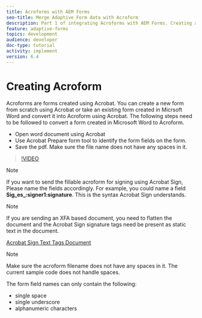 ```yaml
---
title: Acroforms with AEM Forms
seo-title: Merge Adaptive Form data with Acroform
description: Part 1 of integrating Acroforms with AEM Forms. Creating an Adaptive Form using Acroform and merging the data to obtain a PDF.
feature: adaptive-forms
topics: development
audience: developer
doc-type: tutorial
activity: implement
version: 6.4
---
```


# Creating Acroform

Acroforms are forms created using Acrobat. You can create a new form from scratch using Acrobat or take an existing form created in Micrsoft Word and convert it into Acroform using Acrobat. The following steps need to be followed to convert a form created in Microsoft Word to Acroform.

* Open word document using Acrobat
* Use Acrobat Prepare form tool to identify the form fields on the form.
* Save the pdf. Make sure the file name does not have any spaces in it.


>[!VIDEO](https://video.tv.adobe.com/v/22575?quality=9&learn=on)

>[!NOTE]
>
>If you want to send the fillable acroform for signing using Acrobat Sign, Please name the fields accordingly. For example, you could name a field **Sig_es_:signer1:signature**. This is the syntax Acrobat Sign understands.

>[!NOTE]
>
>If you are sending an XFA based document, you need to flatten the document and the Acrobat Sign signature tags need be present as static text in the document.

[Acrobat Sign Text Tags Document](https://helpx.adobe.com/sign/using/text-tag.html)

>[!NOTE]
>
>Make sure the acroform filename does not have any spaces in it. The current sample code does not handle spaces.
>
>The form field names can only contain the following:
>
>* single space 
>* single underscore
>* alphanumeric characters
